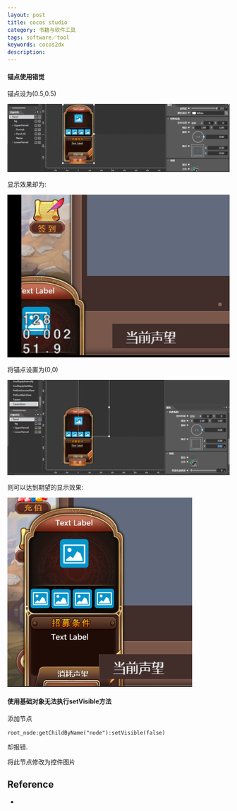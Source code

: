 ```yaml
---
layout: post
title: cocos studio
category: 书籍与软件工具
tags: software／tool
keywords: cocos2dx
description: 
---
```


#### 锚点使用错觉
锚点设为(0.5,0.5)

![](/Resources/cocos_studio_1.png)

显示效果却为:

![](/Resources/cocos_studio_2.png)

将锚点设置为(0,0)

![](/Resources/cocos_studio_3.png)

则可以达到期望的显示效果:

![](/Resources/cocos_studio_4.png)

#### 使用基础对象无法执行setVisible方法

添加节点

```
root_node:getChildByName("node"):setVisible(false)
```

却报错.

将此节点修改为控件图片

## Reference

* []()
